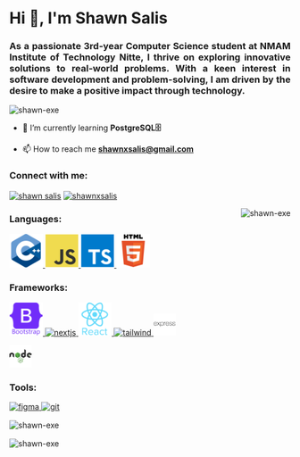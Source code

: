 <h1 align="left">Hi 👋, I'm Shawn Salis</h1>
<h3 align="justify">As a passionate 3rd-year Computer Science student at NMAM Institute of Technology Nitte, I thrive on exploring innovative solutions to real-world problems. With a keen interest in software development and problem-solving, I am driven by the desire to make a positive impact through technology.</h3>

<p align="left"> <img src="https://komarev.com/ghpvc/?username=shawn-exe&label=Profile%20views&color=0e75b6&style=flat" alt="shawn-exe" /> </p>

- 🌱 I’m currently learning **PostgreSQL🗄️**

- 📫 How to reach me **shawnxsalis@gmail.com**

<h3 align="left">Connect with me:</h3>
<p align="left">
    <a href="https://linkedin.com/in/shawnxsalis" target="blank"><img align="center" src="https://raw.githubusercontent.com/rahuldkjain/github-profile-readme-generator/master/src/images/icons/Social/linked-in-alt.svg" alt="shawn salis" height="60" width="60" /></a>
    <a href="https://www.leetcode.com/shawnxsalis" target="blank"><img align="center" src="https://raw.githubusercontent.com/rahuldkjain/github-profile-readme-generator/master/src/images/icons/Social/leet-code.svg" alt="shawnxsalis" height="60" width="60" /></a>
   <p><img align="right" src="https://github-readme-stats.vercel.app/api/top-langs?username=shawn-exe&show_icons=true&locale=en&layout=compact" alt="shawn-exe" /></p>
</p>

<h3 align="left">Languages:</h3>
<p align="left">
    <a href="https://www.w3schools.com/cpp/" target="_blank" rel="noreferrer"> <img src="https://raw.githubusercontent.com/devicons/devicon/master/icons/cplusplus/cplusplus-original.svg" alt="cplusplus" width="60" height="60"/> </a>
    <a href="https://developer.mozilla.org/en-US/docs/Web/JavaScript" target="_blank" rel="noreferrer"> <img src="https://raw.githubusercontent.com/devicons/devicon/master/icons/javascript/javascript-original.svg" alt="javascript" width="60" height="60"/> </a>
    <a href="https://www.typescriptlang.org/" target="_blank" rel="noreferrer"> <img src="https://raw.githubusercontent.com/devicons/devicon/master/icons/typescript/typescript-original.svg" alt="typescript" width="60" height="60"/> </a>
    <a href="https://www.w3.org/html/" target="_blank" rel="noreferrer"> <img src="https://raw.githubusercontent.com/devicons/devicon/master/icons/html5/html5-original-wordmark.svg" alt="html5" width="60" height="60"/> </a>
</p>

<h3 align="left">Frameworks:</h3>
<p align="left">
    <a href="https://getbootstrap.com" target="_blank" rel="noreferrer"> <img src="https://raw.githubusercontent.com/devicons/devicon/master/icons/bootstrap/bootstrap-plain-wordmark.svg" alt="bootstrap" width="60" height="60"/> </a>
    <a href="https://nextjs.org/" target="_blank" rel="noreferrer"> <img src="https://cdn.worldvectorlogo.com/logos/nextjs-2.svg" alt="nextjs" width="60" height="60"/> </a>
    <a href="https://reactjs.org/" target="_blank" rel="noreferrer"> <img src="https://raw.githubusercontent.com/devicons/devicon/master/icons/react/react-original-wordmark.svg" alt="react" width="60" height="60"/> </a>
    <a href="https://tailwindcss.com/" target="_blank" rel="noreferrer"> <img src="https://www.vectorlogo.zone/logos/tailwindcss/tailwindcss-icon.svg" alt="tailwind" width="60" height="60"/> </a>
  <a href="https://expressjs.com" target="_blank" rel="noreferrer"> <img src="https://raw.githubusercontent.com/devicons/devicon/master/icons/express/express-original-wordmark.svg" alt="express" width="40" height="40"/> </a>

  <a href="https://nodejs.org" target="_blank" rel="noreferrer"> <img src="https://raw.githubusercontent.com/devicons/devicon/master/icons/nodejs/nodejs-original-wordmark.svg" alt="nodejs" width="40" height="40"/> </a>
</p>

<h3 align="left">Tools:</h3>
<p align="left">
    <a href="https://www.figma.com/" target="_blank" rel="noreferrer"> <img src="https://www.vectorlogo.zone/logos/figma/figma-icon.svg" alt="figma" width="60" height="60"/> </a>
    <a href="https://git-scm.com/" target="_blank" rel="noreferrer"> <img src="https://www.vectorlogo.zone/logos/git-scm/git-scm-icon.svg" alt="git" width="60" height="60"/> </a>
</p>

<p><img align="center" src="https://github-readme-stats.vercel.app/api?username=shawn-exe&show_icons=true&locale=en" alt="shawn-exe" /></p

<p><img align="center" src="https://github-readme-streak-stats.herokuapp.com/?user=shawn-exe&" alt="shawn-exe" /></p>
